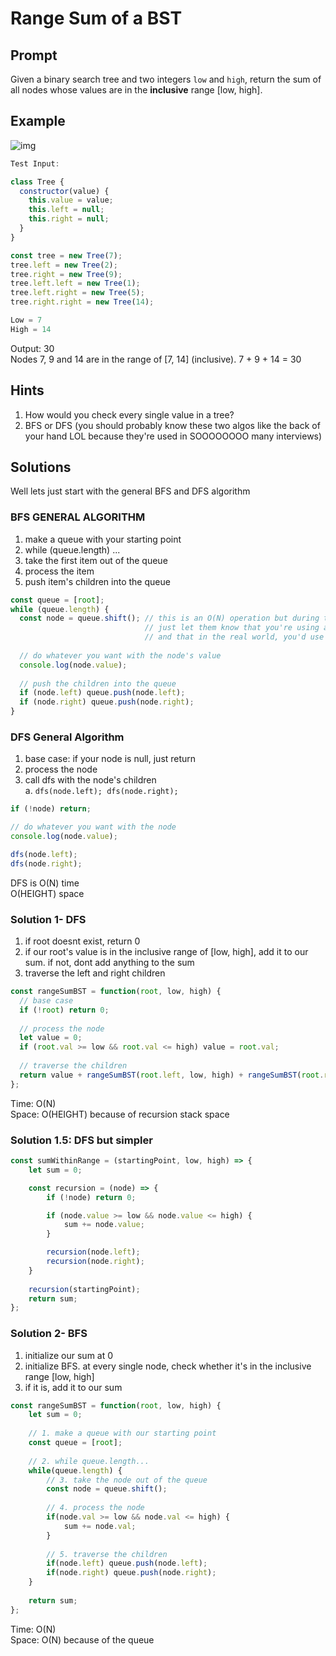 # Range Sum of a BST

## Prompt
Given a binary search tree and two integers `low` and `high`, return the sum of all nodes whose values are in the **inclusive** range [low, high]. 

## Example
![img](https://miro.medium.com/max/712/1*4M5MU3CqJYGNExEi5Ttuew.png)
```js
Test Input:

class Tree {
  constructor(value) {
    this.value = value;
    this.left = null;
    this.right = null;
  }
}

const tree = new Tree(7);
tree.left = new Tree(2);
tree.right = new Tree(9);
tree.left.left = new Tree(1);
tree.left.right = new Tree(5);
tree.right.right = new Tree(14);

Low = 7
High = 14
```
Output: 30  
Nodes 7, 9 and 14 are in the range of [7, 14] (inclusive). 7 + 9 + 14 = 30  

## Hints
1. How would you check every single value in a tree?
2. BFS or DFS (you should probably know these two algos like the back of your hand LOL because they're used in SOOOOOOOO many interviews)

## Solutions
Well lets just start with the general BFS and DFS algorithm

### BFS GENERAL ALGORITHM
1. make a queue with your starting point
2. while (queue.length) ...
3. take the first item out of the queue
4. process the item
5. push item's children into the queue
```js
const queue = [root];
while (queue.length) {
  const node = queue.shift(); // this is an O(N) operation but during the interview,
                              // just let them know that you're using an array as a queue for simplicity
                              // and that in the real world, you'd use an actual queue which is O(1)
  
  // do whatever you want with the node's value
  console.log(node.value);
  
  // push the children into the queue
  if (node.left) queue.push(node.left);
  if (node.right) queue.push(node.right);
}
```
### DFS General Algorithm
1. base case: if your node is null, just return
2. process the node
3. call dfs with the node's children   
  a. `dfs(node.left); dfs(node.right);`  
```js
if (!node) return;

// do whatever you want with the node
console.log(node.value);

dfs(node.left);
dfs(node.right);
```

DFS is O(N) time  
O(HEIGHT) space  

### Solution 1- DFS
1. if root doesnt exist, return 0
2. if our root's value is in the inclusive range of [low, high], add it to our sum. if not, dont add anything to the sum
3. traverse the left and right children
```js
const rangeSumBST = function(root, low, high) {
  // base case
  if (!root) return 0;
  
  // process the node
  let value = 0;
  if (root.val >= low && root.val <= high) value = root.val;
  
  // traverse the children
  return value + rangeSumBST(root.left, low, high) + rangeSumBST(root.right, low, high);
};
```
Time: O(N)  
Space: O(HEIGHT) because of recursion stack space   

### Solution 1.5: DFS but simpler
```js
const sumWithinRange = (startingPoint, low, high) => {
    let sum = 0;

    const recursion = (node) => {
        if (!node) return 0;

        if (node.value >= low && node.value <= high) {
            sum += node.value;
        }

        recursion(node.left);
        recursion(node.right);
    }
    
    recursion(startingPoint);
    return sum;
};
```

### Solution 2- BFS
1. initialize our sum at 0
2. initialize BFS. at every single node, check whether it's in the inclusive range [low, high]
3. if it is, add it to our sum
```js
const rangeSumBST = function(root, low, high) {
    let sum = 0;
    
    // 1. make a queue with our starting point
    const queue = [root];
    
    // 2. while queue.length...
    while(queue.length) {
        // 3. take the node out of the queue
        const node = queue.shift();
        
        // 4. process the node
        if(node.val >= low && node.val <= high) {
            sum += node.val;
        }
        
        // 5. traverse the children
        if(node.left) queue.push(node.left);
        if(node.right) queue.push(node.right);
    }
    
    return sum;
};
```
Time: O(N)   
Space: O(N) because of the queue   
